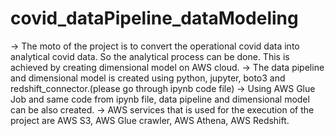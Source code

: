 # covid_dataPipeline_dataModeling

-> The moto of the project is to convert the operational covid data into analytical covid data. So the analytical process can be done. This is achieved by creating dimensional model on AWS cloud.
-> The data pipeline and dimensional model is created using python, jupyter, boto3 and redshift_connector.(please go through ipynb code file) 
-> Using AWS Glue Job and same code from ipynb file, data pipeline and dimensional model can be also created.
-> AWS services that is used for the execution of the project are AWS S3, AWS Glue crawler, AWS Athena, AWS Redshift.
